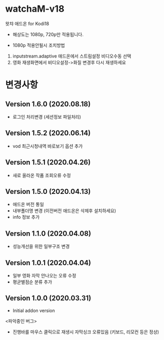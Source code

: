 # watchaM-v18
 왓챠 애드온 for Kodi18

- 해상도는 1080p, 720p만 적용됩니다.

- 1080p 적용안될시 조치방법
1. inputstream.adaptive 애드온에서 스트림설정 비디오수동 선택
2. 영화 재생화면에서  비디오설정->화질 변경후 다시 재생하세요

# 변경사항

## Version 1.6.0 (2020.08.18)
- 로그인 처리변경 (세션정보 파일처리)

## Version 1.5.2 (2020.06.14)
- vod 최근시청내역 바로보기 옵션 추가

## Version 1.5.1 (2020.04.26)
- 새로 올라온 작품 조회오류 수정

## Version 1.5.0 (2020.04.13)
- 애드온 버전 통일
- 내부폴더명 변경 (이전버전 애드온은 삭제후 설치하세요)
- info 정보 추가

## Version 1.1.0 (2020.04.08)
- 성능개선을 위한 일부구조 변경

## Version 1.0.1 (2020.04.04)
- 일부 영화 자막 안나오는 오류 수정
- 평균별점순 분류 추가

## Version 1.0.0 (2020.03.31)
- Initial addon version

<파악중인 버그>
- 진행바를 마우스 클릭으로 재생시 자막싱크 오류있음 (키보드, 리모컨 등은 정상)

